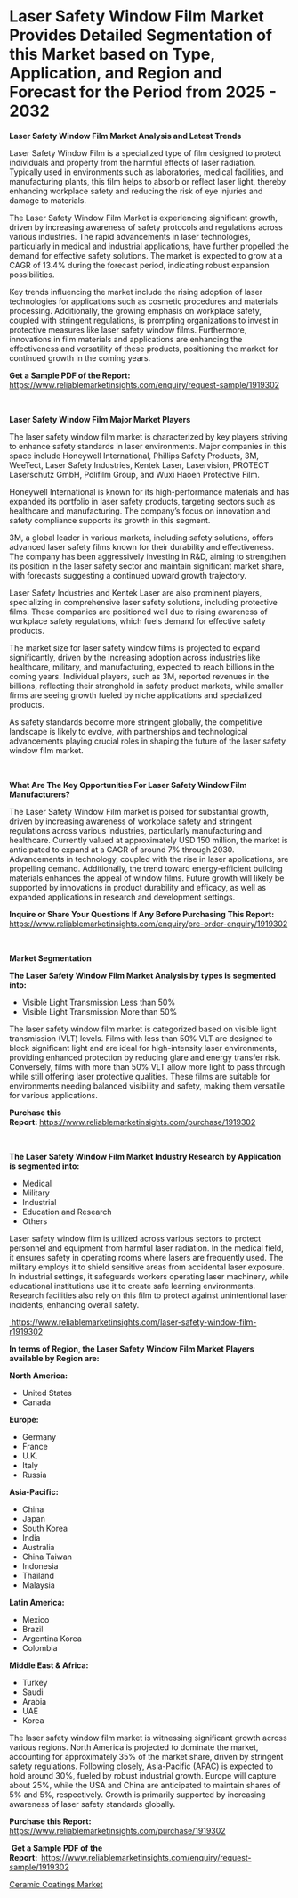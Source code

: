 <p><h1>Laser Safety Window Film Market Provides Detailed Segmentation of this Market based on Type, Application, and Region and Forecast for the Period from 2025 - 2032</h1></p><p><strong>Laser Safety Window Film Market Analysis and Latest Trends</strong></p>
<p><p>Laser Safety Window Film is a specialized type of film designed to protect individuals and property from the harmful effects of laser radiation. Typically used in environments such as laboratories, medical facilities, and manufacturing plants, this film helps to absorb or reflect laser light, thereby enhancing workplace safety and reducing the risk of eye injuries and damage to materials.</p><p>The Laser Safety Window Film Market is experiencing significant growth, driven by increasing awareness of safety protocols and regulations across various industries. The rapid advancements in laser technologies, particularly in medical and industrial applications, have further propelled the demand for effective safety solutions. The market is expected to grow at a CAGR of 13.4% during the forecast period, indicating robust expansion possibilities.</p><p>Key trends influencing the market include the rising adoption of laser technologies for applications such as cosmetic procedures and materials processing. Additionally, the growing emphasis on workplace safety, coupled with stringent regulations, is prompting organizations to invest in protective measures like laser safety window films. Furthermore, innovations in film materials and applications are enhancing the effectiveness and versatility of these products, positioning the market for continued growth in the coming years.</p></p>
<p><strong>Get a Sample PDF of the Report:&nbsp;</strong> <a href="https://www.reliablemarketinsights.com/enquiry/request-sample/1919302?utm_campaign=1558&utm_medium=2&utm_source=Github&utm_content=ia&utm_term=01042025&utm_id=laser-safety-window-film">https://www.reliablemarketinsights.com/enquiry/request-sample/1919302</a></p>
<p>&nbsp;</p>
<p><strong>Laser Safety Window Film Major Market Players</strong></p>
<p><p>The laser safety window film market is characterized by key players striving to enhance safety standards in laser environments. Major companies in this space include Honeywell International, Phillips Safety Products, 3M, WeeTect, Laser Safety Industries, Kentek Laser, Laservision, PROTECT Laserschutz GmbH, Polifilm Group, and Wuxi Haoen Protective Film.</p><p>Honeywell International is known for its high-performance materials and has expanded its portfolio in laser safety products, targeting sectors such as healthcare and manufacturing. The company’s focus on innovation and safety compliance supports its growth in this segment.</p><p>3M, a global leader in various markets, including safety solutions, offers advanced laser safety films known for their durability and effectiveness. The company has been aggressively investing in R&D, aiming to strengthen its position in the laser safety sector and maintain significant market share, with forecasts suggesting a continued upward growth trajectory.</p><p>Laser Safety Industries and Kentek Laser are also prominent players, specializing in comprehensive laser safety solutions, including protective films. These companies are positioned well due to rising awareness of workplace safety regulations, which fuels demand for effective safety products.</p><p>The market size for laser safety window films is projected to expand significantly, driven by the increasing adoption across industries like healthcare, military, and manufacturing, expected to reach billions in the coming years. Individual players, such as 3M, reported revenues in the billions, reflecting their stronghold in safety product markets, while smaller firms are seeing growth fueled by niche applications and specialized products.</p><p>As safety standards become more stringent globally, the competitive landscape is likely to evolve, with partnerships and technological advancements playing crucial roles in shaping the future of the laser safety window film market.</p></p>
<p>&nbsp;</p>
<p><strong>What Are The Key Opportunities For Laser Safety Window Film Manufacturers?</strong></p>
<p><p>The Laser Safety Window Film market is poised for substantial growth, driven by increasing awareness of workplace safety and stringent regulations across various industries, particularly manufacturing and healthcare. Currently valued at approximately USD 150 million, the market is anticipated to expand at a CAGR of around 7% through 2030. Advancements in technology, coupled with the rise in laser applications, are propelling demand. Additionally, the trend toward energy-efficient building materials enhances the appeal of window films. Future growth will likely be supported by innovations in product durability and efficacy, as well as expanded applications in research and development settings.</p></p>
<p><strong>Inquire or Share Your Questions If Any Before Purchasing This Report:</strong> <a href="https://www.reliablemarketinsights.com/enquiry/pre-order-enquiry/1919302?utm_campaign=1558&utm_medium=2&utm_source=Github&utm_content=ia&utm_term=01042025&utm_id=laser-safety-window-film">https://www.reliablemarketinsights.com/enquiry/pre-order-enquiry/1919302</a></p>
<p>&nbsp;</p>
<p><strong>Market Segmentation</strong></p>
<p><strong>The Laser Safety Window Film Market Analysis by types is segmented into:</strong></p>
<p><ul><li>Visible Light Transmission Less than 50%</li><li>Visible Light Transmission More than 50%</li></ul></p>
<p><p>The laser safety window film market is categorized based on visible light transmission (VLT) levels. Films with less than 50% VLT are designed to block significant light and are ideal for high-intensity laser environments, providing enhanced protection by reducing glare and energy transfer risk. Conversely, films with more than 50% VLT allow more light to pass through while still offering laser protective qualities. These films are suitable for environments needing balanced visibility and safety, making them versatile for various applications.</p></p>
<p><strong>Purchase this Report:&nbsp;</strong><a href="https://www.reliablemarketinsights.com/purchase/1919302?utm_campaign=1558&utm_medium=2&utm_source=Github&utm_content=ia&utm_term=01042025&utm_id=laser-safety-window-film">https://www.reliablemarketinsights.com/purchase/1919302</a></p>
<p>&nbsp;</p>
<p><strong>The Laser Safety Window Film Market Industry Research by Application is segmented into:</strong></p>
<p><ul><li>Medical</li><li>Military</li><li>Industrial</li><li>Education and Research</li><li>Others</li></ul></p>
<p><p>Laser safety window film is utilized across various sectors to protect personnel and equipment from harmful laser radiation. In the medical field, it ensures safety in operating rooms where lasers are frequently used. The military employs it to shield sensitive areas from accidental laser exposure. In industrial settings, it safeguards workers operating laser machinery, while educational institutions use it to create safe learning environments. Research facilities also rely on this film to protect against unintentional laser incidents, enhancing overall safety.</p></p>
<p><a href="https://www.reliablemarketinsights.com/laser-safety-window-film-r1919302?utm_campaign=1558&utm_medium=2&utm_source=Github&utm_content=ia&utm_term=01042025&utm_id=laser-safety-window-film">&nbsp;https://www.reliablemarketinsights.com/laser-safety-window-film-r1919302</a></p>
<p><strong>In terms of Region, the Laser Safety Window Film Market Players available by Region are:</strong></p>
<p>
    <p> <strong> North America: </strong>
        <ul>
            <li>United States</li>
            <li>Canada</li>
        </ul>
        </p> 
    <p> <strong> Europe: </strong>
        <ul>
            <li>Germany</li>
            <li>France</li>
            <li>U.K.</li>
            <li>Italy</li>
            <li>Russia</li>
        </ul>
        </p> 
    <p> <strong> Asia-Pacific: </strong>
        <ul>
            <li>China</li>
            <li>Japan</li>
            <li>South Korea</li>
            <li>India</li>
            <li>Australia</li>
            <li>China Taiwan</li>
            <li>Indonesia</li>
            <li>Thailand</li>
            <li>Malaysia</li>
        </ul>
        </p> 
    <p> <strong> Latin America: </strong>
        <ul>
            <li>Mexico</li>
            <li>Brazil</li>
            <li>Argentina Korea</li>
            <li>Colombia</li>
        </ul>
        </p> 
    <p> <strong> Middle East & Africa: </strong>
        <ul>
            <li>Turkey</li>
            <li>Saudi</li>
            <li>Arabia</li>
            <li>UAE</li>
            <li>Korea</li>
        </ul>
    </p>
    </p>
<p><p>The laser safety window film market is witnessing significant growth across various regions. North America is projected to dominate the market, accounting for approximately 35% of the market share, driven by stringent safety regulations. Following closely, Asia-Pacific (APAC) is expected to hold around 30%, fueled by robust industrial growth. Europe will capture about 25%, while the USA and China are anticipated to maintain shares of 5% and 5%, respectively. Growth is primarily supported by increasing awareness of laser safety standards globally.</p></p>
<p><strong>Purchase this Report: </strong><a href="https://www.reliablemarketinsights.com/purchase/1919302?utm_campaign=1558&utm_medium=2&utm_source=Github&utm_content=ia&utm_term=01042025&utm_id=laser-safety-window-film">https://www.reliablemarketinsights.com/purchase/1919302</a></p>
<p>&nbsp;<strong>Get a Sample PDF of the Report:&nbsp;&nbsp;</strong><a href="https://www.reliablemarketinsights.com/enquiry/request-sample/1919302?utm_campaign=1558&utm_medium=2&utm_source=Github&utm_content=ia&utm_term=01042025&utm_id=laser-safety-window-film">https://www.reliablemarketinsights.com/enquiry/request-sample/1919302</a></p>
<p><strong></strong></p>
<p><p><a href="https://github.com/ocambdidarhz/Market-Research-Report-List-1/blob/main/ceramic-coatings-market.md?utm_campaign=1558&utm_medium=2&utm_source=Github&utm_content=ia&utm_term=01042025&utm_id=laser-safety-window-film">Ceramic Coatings Market</a></p></p>